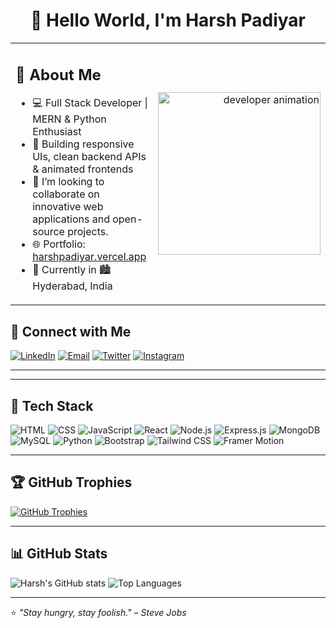 <h1 align="center">👋 Hello World, I'm Harsh Padiyar</h1>

<table>
  <tr>
    <td width="75%">

<h2>🚀 About Me</h2>

- 💻 Full Stack Developer | MERN & Python Enthusiast  
- 🎯 Building responsive UIs, clean backend APIs & animated frontends
- 🤝 I’m looking to collaborate on innovative web applications and open-source projects.
- 🌐 Portfolio: [harshpadiyar.vercel.app](https://harshpadiyar.vercel.app)  
- 📍 Currently in 🏙️ Hyderabad, India  


</td>
<td align="right">
  <img src="https://cdn.dribbble.com/users/1162077/screenshots/3848914/programmer.gif" width="260" alt="developer animation">
</td>
  </tr>
</table>


## 🔗 Connect with Me

[![LinkedIn](https://img.shields.io/badge/-LinkedIn-0A66C2?style=flat&logo=linkedin&logoColor=white)](https://www.linkedin.com/in/harsh-padiyar-b6ba46308?utm_source=share&utm_campaign=share_via&utm_content=profile&utm_medium=android_app)
[![Email](https://img.shields.io/badge/-Gmail-D14836?style=flat&logo=gmail&logoColor=white)](mailto:harshpadiyar10588@gmail.com)
[![Twitter](https://img.shields.io/badge/-Twitter-1DA1F2?style=flat&logo=twitter&logoColor=white)](https://x.com/HarshPadiyar4?t=CdRNLUo2GFumrB2uUmIFAw&s=09)
[![Instagram](https://img.shields.io/badge/-Instagram-E4405F?style=flat&logo=instagram&logoColor=white)](https://www.instagram.com/harsh_padiyar28)

---


---

## 🧠 Tech Stack

![HTML](https://img.shields.io/badge/-HTML5-E34F26?style=flat&logo=html5&logoColor=white)
![CSS](https://img.shields.io/badge/-CSS3-1572B6?style=flat&logo=css3&logoColor=white)
![JavaScript](https://img.shields.io/badge/-JavaScript-F7DF1E?style=flat&logo=javascript&logoColor=black)
![React](https://img.shields.io/badge/-React-61DAFB?style=flat&logo=react&logoColor=black)
![Node.js](https://img.shields.io/badge/-Node.js-339933?style=flat&logo=node.js&logoColor=white)
![Express.js](https://img.shields.io/badge/-Express.js-000000?style=flat&logo=express&logoColor=white)
![MongoDB](https://img.shields.io/badge/-MongoDB-47A248?style=flat&logo=mongodb&logoColor=white)
![MySQL](https://img.shields.io/badge/-MySQL-4479A1?style=flat&logo=mysql&logoColor=white)
![Python](https://img.shields.io/badge/-Python-3776AB?style=flat&logo=python&logoColor=white)
![Bootstrap](https://img.shields.io/badge/-Bootstrap-7952B3?style=flat&logo=bootstrap&logoColor=white)
![Tailwind CSS](https://img.shields.io/badge/-TailwindCSS-38B2AC?style=flat&logo=tailwind-css&logoColor=white)
![Framer Motion](https://img.shields.io/badge/-FramerMotion-000000?style=flat&logo=framer&logoColor=white)

---

## 🏆 GitHub Trophies

[![GitHub Trophies](https://github-profile-trophy.vercel.app/?username=H4rryC0d3&theme=onedark&margin-w=10&row=2&column=4)](https://github.com/H4rryC0d3)

---

## 📊 GitHub Stats

![Harsh's GitHub stats](https://github-readme-stats.vercel.app/api?username=H4rryC0d3&show_icons=true&theme=radical)
![Top Languages](https://github-readme-stats.vercel.app/api/top-langs/?username=H4rryC0d3&layout=compact&theme=radical)

---



⭐️ *"Stay hungry, stay foolish." – Steve Jobs*
